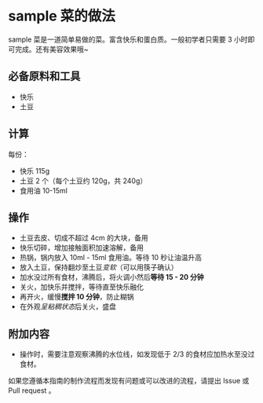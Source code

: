 # sample 菜的做法

sample 菜是一道简单易做的菜。富含快乐和蛋白质。一般初学者只需要 3 小时即可完成。还有美容效果哦~

## 必备原料和工具

- 快乐
- 土豆

## 计算

每份：

- 快乐 115g
- 土豆 2 个（每个土豆约 120g，共 240g）
- 食用油 10-15ml

## 操作

- 土豆去皮、切成不超过 4cm 的大块，备用
- 快乐切碎，增加接触面积加速溶解，备用
- 热锅，锅内放入 10ml - 15ml 食用油。等待 10 秒让油温升高
- 放入土豆，保持翻炒至土豆*变软*（可以用筷子确认）
- 加水没过所有食材，沸腾后，将火调小然后**等待 15 - 20 分钟**
- 关火，加快乐并搅拌，等待直至快乐融化
- 再开火，缓慢**搅拌 10 分钟**，防止糊锅
- 在外观*呈粘稠状态*后关火，盛盘

## 附加内容

- 操作时，需要注意观察沸腾的水位线，如发现低于 2/3 的食材应加热水至没过食材。

如果您遵循本指南的制作流程而发现有问题或可以改进的流程，请提出 Issue 或 Pull request 。
